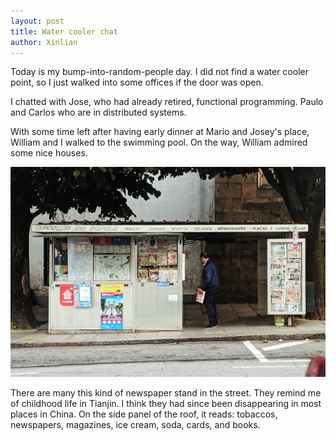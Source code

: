 ```yaml
---
layout: post
title: Water cooler chat
author: Xinlian
---
```


Today is my bump-into-random-people day.  I did not find a water cooler point, so I just walked into some offices if the door was open.

I chatted with Jose, who had already retired, functional programming.  Paulo and Carlos who are in distributed systems.

With some time left after having early dinner at Mario and Josey's place, William and I walked to the swimming pool.  On the way, William admired some nice houses.

![](/images/MVIMG_20191008_082138.jpg)

There are many this kind of newspaper stand in the street.  They remind me of childhood life in Tianjin.  I think they had since been disappearing in most places in China.  On the side panel of the roof, it reads: tobaccos, newspapers, magazines, ice cream, soda, cards, and books.
